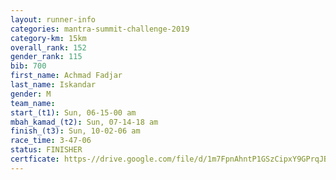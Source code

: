 ```yaml
---
layout: runner-info 
categories: mantra-summit-challenge-2019 
category-km: 15km 
overall_rank: 152
gender_rank: 115
bib: 700
first_name: Achmad Fadjar
last_name: Iskandar
gender: M
team_name: 
start_(t1): Sun, 06-15-00 am
mbah_kamad_(t2): Sun, 07-14-18 am
finish_(t3): Sun, 10-02-06 am
race_time: 3-47-06
status: FINISHER
certficate: https-//drive.google.com/file/d/1m7FpnAhntP1GSzCipxY9GPrqJBtmzU1m/view?usp=sharing
---
```

